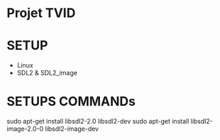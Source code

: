 # Projet TVID

# SETUP
- Linux
- SDL2 & SDL2_image
# SETUPS COMMANDs
sudo apt-get install libsdl2-2.0 libsdl2-dev
sudo apt-get install libsdl2-image-2.0-0 libsdl2-image-dev 
#